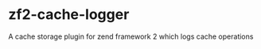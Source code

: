 zf2-cache-logger
================

A cache storage plugin for zend framework 2 which logs cache operations
